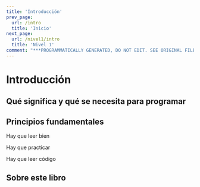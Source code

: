 ```yaml
---
title: 'Introducción'
prev_page:
  url: /intro
  title: 'Inicio'
next_page:
  url: /nivel1/intro
  title: 'Nivel 1'
comment: "***PROGRAMMATICALLY GENERATED, DO NOT EDIT. SEE ORIGINAL FILES IN /content***"
---
```

# Introducción


## Qué significa y qué se necesita para programar

## Principios fundamentales

Hay que leer bien

Hay que practicar

Hay que leer código


## Sobre este libro



